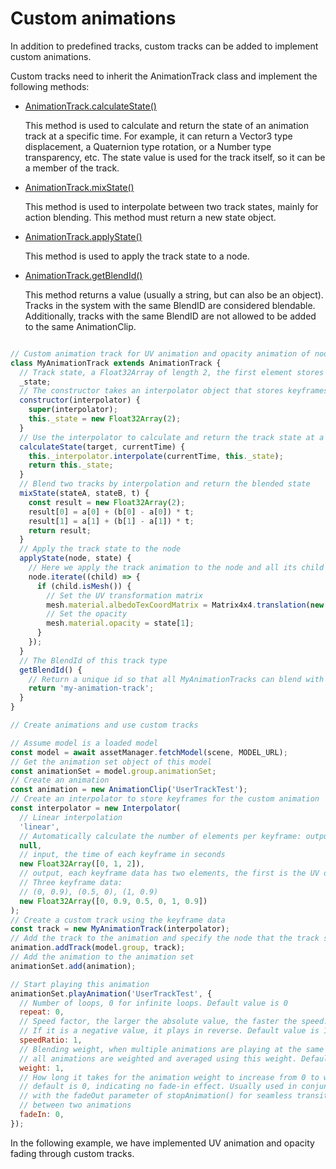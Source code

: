 # Custom animations

In addition to predefined tracks, custom tracks can be added to implement custom animations.

Custom tracks need to inherit the AnimationTrack class and implement the following methods:

- [AnimationTrack.calculateState()](/doc/markdown/./scene.animationtrack.calculatestate)

  This method is used to calculate and return the state of an animation track at a specific time. For example, it can return a Vector3 type displacement, a Quaternion type rotation, or a Number type transparency, etc. The state value is used for the track itself, so it can be a member of the track.

- [AnimationTrack.mixState()](/doc/markdown/./scene.animationtrack.mixstate)

  This method is used to interpolate between two track states, mainly for action blending. This method must return a new state object.

- [AnimationTrack.applyState()](/doc/markdown/./scene.animationtrack.applystate)

  This method is used to apply the track state to a node.

- [AnimationTrack.getBlendId()](/doc/markdown/./scene.animationtrack.getblendid)

  This method returns a value (usually a string, but can also be an object). Tracks in the system with the same BlendID are considered blendable. Additionally, tracks with the same BlendID are not allowed to be added to the same AnimationClip.

```javascript

// Custom animation track for UV animation and opacity animation of nodes
class MyAnimationTrack extends AnimationTrack {
  // Track state, a Float32Array of length 2, the first element stores the UV displacement, the second element stores the opacity
  _state;
  // The constructor takes an interpolator object that stores keyframes
  constructor(interpolator) {
    super(interpolator);
    this._state = new Float32Array(2);
  }
  // Use the interpolator to calculate and return the track state at a given time
  calculateState(target, currentTime) {
    this._interpolator.interpolate(currentTime, this._state);
    return this._state;
  }
  // Blend two tracks by interpolation and return the blended state
  mixState(stateA, stateB, t) {
    const result = new Float32Array(2);
    result[0] = a[0] + (b[0] - a[0]) * t;
    result[1] = a[1] + (b[1] - a[1]) * t;
    return result;
  }
  // Apply the track state to the node
  applyState(node, state) {
    // Here we apply the track animation to the node and all its child Mesh nodes node
    node.iterate((child) => {
      if (child.isMesh()) {
        // Set the UV transformation matrix
        mesh.material.albedoTexCoordMatrix = Matrix4x4.translation(new Vector3(state[0], 0, 0));
        // Set the opacity
        mesh.material.opacity = state[1];
      }
    });
  }
  // The BlendId of this track type
  getBlendId() {
    // Return a unique id so that all MyAnimationTracks can blend with each other
    return 'my-animation-track';
  }
}

// Create animations and use custom tracks

// Assume model is a loaded model
const model = await assetManager.fetchModel(scene, MODEL_URL);
// Get the animation set object of this model
const animationSet = model.group.animationSet;
// Create an animation
const animation = new AnimationClip('UserTrackTest');
// Create an interpolator to store keyframes for the custom animation
const interpolator = new Interpolator(
  // Linear interpolation
  'linear',
  // Automatically calculate the number of elements per keyframe: output.length/input.length
  null,
  // input, the time of each keyframe in seconds
  new Float32Array([0, 1, 2]),
  // output, each keyframe data has two elements, the first is the UV displacement, the second is the opacity
  // Three keyframe data:
  // (0, 0.9), (0.5, 0), (1, 0.9)
  new Float32Array([0, 0.9, 0.5, 0, 1, 0.9])
);
// Create a custom track using the keyframe data
const track = new MyAnimationTrack(interpolator);
// Add the track to the animation and specify the node that the track should control
animation.addTrack(model.group, track);
// Add the animation to the animation set
animationSet.add(animation);

// Start playing this animation
animationSet.playAnimation('UserTrackTest', {
  // Number of loops, 0 for infinite loops. Default value is 0
  repeat: 0,
  // Speed factor, the larger the absolute value, the faster the speed.
  // If it is a negative value, it plays in reverse. Default value is 1
  speedRatio: 1,
  // Blending weight, when multiple animations are playing at the same time,
  // all animations are weighted and averaged using this weight. Default value is 1
  weight: 1,
  // How long it takes for the animation weight to increase from 0 to weight,
  // default is 0, indicating no fade-in effect. Usually used in conjunction
  // with the fadeOut parameter of stopAnimation() for seamless transition
  // between two animations
  fadeIn: 0, 
});

```

In the following example, we have implemented UV animation and opacity fading through custom tracks.

<div class="showcase" case="tut-26"></div>
